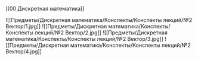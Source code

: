 [[00 Дискретная математика]]

![[Предметы/Дискретная математика/Конспекты/Конспекты лекций/№2 Вектор/1.jpg]]
![[Предметы/Дискретная математика/Конспекты/Конспекты лекций/№2 Вектор/2.jpg]]
![[Предметы/Дискретная математика/Конспекты/Конспекты лекций/№2 Вектор/3.jpg]]
![[Предметы/Дискретная математика/Конспекты/Конспекты лекций/№2 Вектор/4.jpg]]